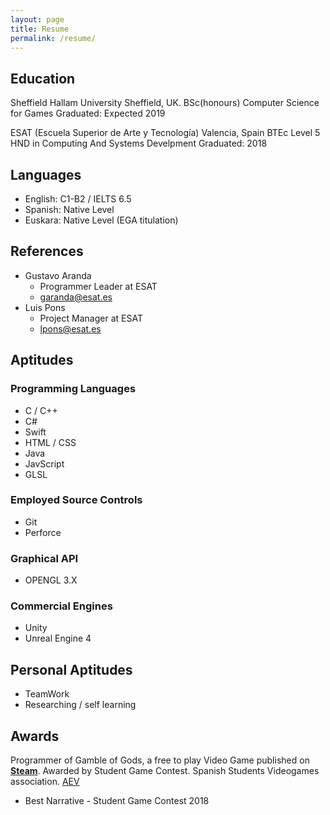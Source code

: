 ```yaml
---
layout: page
title: Resume
permalink: /resume/
---
```


## Education

Sheffield Hallam University
Sheffield, UK.
BSc(honours) Computer Science for Games
Graduated: Expected 2019

ESAT (Escuela Superior de Arte y Tecnología)
Valencia, Spain
BTEc Level 5 HND in Computing And Systems Develpment
Graduated: 2018

## Languages
* English: C1-B2 / IELTS 6.5
* Spanish: Native Level
* Euskara: Native Level (EGA titulation)

## References
* Gustavo Aranda
  * Programmer Leader at ESAT
  * <garanda@esat.es>
* Luis Pons
  * Project Manager at ESAT
  * <lpons@esat.es>

## Aptitudes

### Programming Languages
* C / C++
* C#
* Swift
* HTML / CSS
* Java
* JavScript
* GLSL

### Employed Source Controls
* Git
* Perforce

### Graphical API
* OPENGL 3.X

### Commercial Engines
* Unity
* Unreal Engine 4

## Personal Aptitudes
* TeamWork
* Researching / self learning

## Awards

Programmer of Gamble of Gods, a free to play Video Game published on [**Steam**][GOG-Steam]. Awarded by Student Game Contest. Spanish Students Videogames association. [AEV][SGC-AEV]

* Best Narrative - Student Game Contest 2018

[GOG-Steam]: https://store.steampowered.com/app/912730/Gamble_of_Gods/
[SGC-AEV]: http://studentgamecontest.aev.org.es/
